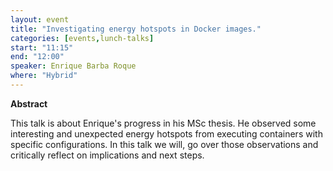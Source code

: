 ```yaml
---
layout: event
title: "Investigating energy hotspots in Docker images."
categories: [events,lunch-talks]
start: "11:15"
end: "12:00"
speaker: Enrique Barba Roque
where: "Hybrid"
---
```


**Abstract**

This talk is about Enrique's progress in his MSc thesis. He observed some interesting and unexpected energy hotspots from executing containers with specific configurations. In this talk we will, go over those observations and critically reflect on implications and next steps.
